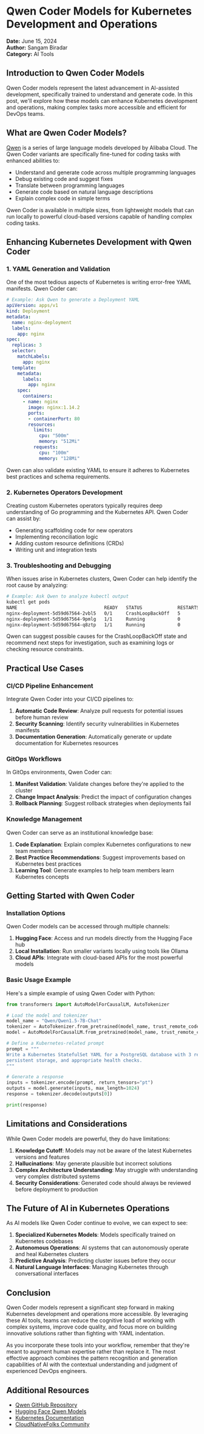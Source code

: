 # Qwen Coder Models for Kubernetes Development and Operations

**Date:** June 15, 2024  
**Author:** Sangam Biradar  
**Category:** AI Tools

## Introduction to Qwen Coder Models

Qwen Coder models represent the latest advancement in AI-assisted development, specifically trained to understand and generate code. In this post, we'll explore how these models can enhance Kubernetes development and operations, making complex tasks more accessible and efficient for DevOps teams.

## What are Qwen Coder Models?

[Qwen](https://github.com/QwenLM/Qwen) is a series of large language models developed by Alibaba Cloud. The Qwen Coder variants are specifically fine-tuned for coding tasks with enhanced abilities to:

- Understand and generate code across multiple programming languages
- Debug existing code and suggest fixes
- Translate between programming languages
- Generate code based on natural language descriptions
- Explain complex code in simple terms

Qwen Coder is available in multiple sizes, from lightweight models that can run locally to powerful cloud-based versions capable of handling complex coding tasks.

## Enhancing Kubernetes Development with Qwen Coder

### 1. YAML Generation and Validation

One of the most tedious aspects of Kubernetes is writing error-free YAML manifests. Qwen Coder can:

```yaml
# Example: Ask Qwen to generate a Deployment YAML
apiVersion: apps/v1
kind: Deployment
metadata:
  name: nginx-deployment
  labels:
    app: nginx
spec:
  replicas: 3
  selector:
    matchLabels:
      app: nginx
  template:
    metadata:
      labels:
        app: nginx
    spec:
      containers:
      - name: nginx
        image: nginx:1.14.2
        ports:
        - containerPort: 80
        resources:
          limits:
            cpu: "500m"
            memory: "512Mi"
          requests:
            cpu: "100m"
            memory: "128Mi"
```

Qwen can also validate existing YAML to ensure it adheres to Kubernetes best practices and schema requirements.

### 2. Kubernetes Operators Development

Creating custom Kubernetes operators typically requires deep understanding of Go programming and the Kubernetes API. Qwen Coder can assist by:

- Generating scaffolding code for new operators
- Implementing reconciliation logic
- Adding custom resource definitions (CRDs)
- Writing unit and integration tests

### 3. Troubleshooting and Debugging

When issues arise in Kubernetes clusters, Qwen Coder can help identify the root cause by analyzing:

```bash
# Example: Ask Qwen to analyze kubectl output
kubectl get pods
NAME                                READY   STATUS             RESTARTS   AGE
nginx-deployment-5d59d67564-2vbl5   0/1     CrashLoopBackOff   5          10m
nginx-deployment-5d59d67564-9pmlg   1/1     Running            0          10m
nginx-deployment-5d59d67564-q8ztp   1/1     Running            0          10m
```

Qwen can suggest possible causes for the CrashLoopBackOff state and recommend next steps for investigation, such as examining logs or checking resource constraints.

## Practical Use Cases

### CI/CD Pipeline Enhancement

Integrate Qwen Coder into your CI/CD pipelines to:

1. **Automatic Code Review**: Analyze pull requests for potential issues before human review
2. **Security Scanning**: Identify security vulnerabilities in Kubernetes manifests
3. **Documentation Generation**: Automatically generate or update documentation for Kubernetes resources

### GitOps Workflows

In GitOps environments, Qwen Coder can:

1. **Manifest Validation**: Validate changes before they're applied to the cluster
2. **Change Impact Analysis**: Predict the impact of configuration changes
3. **Rollback Planning**: Suggest rollback strategies when deployments fail

### Knowledge Management

Qwen Coder can serve as an institutional knowledge base:

1. **Code Explanation**: Explain complex Kubernetes configurations to new team members
2. **Best Practice Recommendations**: Suggest improvements based on Kubernetes best practices
3. **Learning Tool**: Generate examples to help team members learn Kubernetes concepts

## Getting Started with Qwen Coder

### Installation Options

Qwen Coder models can be accessed through multiple channels:

1. **Hugging Face**: Access and run models directly from the Hugging Face hub
2. **Local Installation**: Run smaller variants locally using tools like Ollama
3. **Cloud APIs**: Integrate with cloud-based APIs for the most powerful models

### Basic Usage Example

Here's a simple example of using Qwen Coder with Python:

```python
from transformers import AutoModelForCausalLM, AutoTokenizer

# Load the model and tokenizer
model_name = "Qwen/Qwen1.5-7B-Chat"
tokenizer = AutoTokenizer.from_pretrained(model_name, trust_remote_code=True)
model = AutoModelForCausalLM.from_pretrained(model_name, trust_remote_code=True)

# Define a Kubernetes-related prompt
prompt = """
Write a Kubernetes StatefulSet YAML for a PostgreSQL database with 3 replicas,
persistent storage, and appropriate health checks.
"""

# Generate a response
inputs = tokenizer.encode(prompt, return_tensors="pt")
outputs = model.generate(inputs, max_length=1024)
response = tokenizer.decode(outputs[0])

print(response)
```

## Limitations and Considerations

While Qwen Coder models are powerful, they do have limitations:

1. **Knowledge Cutoff**: Models may not be aware of the latest Kubernetes versions and features
2. **Hallucinations**: May generate plausible but incorrect solutions
3. **Complex Architecture Understanding**: May struggle with understanding very complex distributed systems
4. **Security Considerations**: Generated code should always be reviewed before deployment to production

## The Future of AI in Kubernetes Operations

As AI models like Qwen Coder continue to evolve, we can expect to see:

1. **Specialized Kubernetes Models**: Models specifically trained on Kubernetes codebases
2. **Autonomous Operations**: AI systems that can autonomously operate and heal Kubernetes clusters
3. **Predictive Analysis**: Predicting cluster issues before they occur
4. **Natural Language Interfaces**: Managing Kubernetes through conversational interfaces

## Conclusion

Qwen Coder models represent a significant step forward in making Kubernetes development and operations more accessible. By leveraging these AI tools, teams can reduce the cognitive load of working with complex systems, improve code quality, and focus more on building innovative solutions rather than fighting with YAML indentation.

As you incorporate these tools into your workflow, remember that they're meant to augment human expertise rather than replace it. The most effective approach combines the pattern recognition and generation capabilities of AI with the contextual understanding and judgment of experienced DevOps engineers.

## Additional Resources

- [Qwen GitHub Repository](https://github.com/QwenLM/Qwen)
- [Hugging Face Qwen Models](https://huggingface.co/Qwen)
- [Kubernetes Documentation](https://kubernetes.io/docs/home/)
- [CloudNativeFolks Community](https://github.com/cloudnativefolks) 